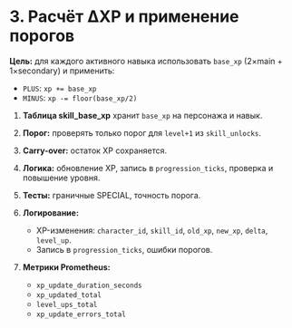 # 3. Расчёт ΔXP и применение порогов

**Цель:** для каждого активного навыка использовать `base_xp` (2×main + 1×secondary) и применить:

* `PLUS`: `xp += base_xp`
* `MINUS`: `xp -= floor(base_xp/2)`

1. **Таблица skill\_base\_xp** хранит `base_xp` на персонажа и навык.
2. **Порог:** проверять только порог для `level+1` из `skill_unlocks`.
3. **Carry-over:** остаток XP сохраняется.
4. **Логика:** обновление XP, запись в `progression_ticks`, проверка и повышение уровня.
5. **Тесты:** граничные SPECIAL, точность порога.
6. **Логирование:**

   * XP-изменения: `character_id`, `skill_id`, `old_xp`, `new_xp`, `delta`, `level_up`.
   * Запись в `progression_ticks`, ошибки порогов.
7. **Метрики Prometheus:**

   * `xp_update_duration_seconds`
   * `xp_updated_total`
   * `level_ups_total`
   * `xp_update_errors_total`
